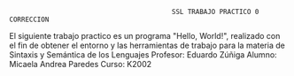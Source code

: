                                              SSL TRABAJO PRACTICO 0 CORRECCION

El siguiente trabajo practico es un programa "Hello, World!", realizado con el fin de obtener el entorno y las herramientas de trabajo para la materia de Sintaxis y Semántica de los Lenguajes
Profesor: Eduardo Zúñiga
Alumno: Micaela Andrea Paredes
Curso: K2002
